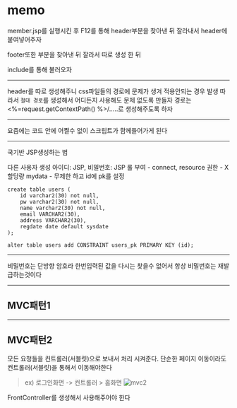 # memo

member.jsp를 실행시킨 후 F12를 통해 header부분을 찾아낸 뒤
잘라내서 header에 붙여넣어주자

footer또한 부분을 찾아낸 뒤 잘라서 따로 생성 한 뒤

include를 통해 불러오자

---

header를 따로 생성해주니 css파일들의 경로에 문제가 생겨 적용안되는 경우 발생
따라서 `절대 경로`를 생성해서 어디든지 사용해도 문제 없도록 만들자
경로는 <%=request.getContextPath() %>/.....로 생성해주도록 하자

---

요즘에는 코드 안에 어쩔수 없이 스크립트가 함께들어가게 된다

---

국기반 JSP생성하는 법

다른 사용자 생성
아이디: JSP, 비밀번호: JSP
롤 부여 - connect, resource
권한 - X
할당량 mydata - 무제한
하고 id에 pk를 설정

```
create table users (
    id varchar2(30) not null,
    pw varchar2(30) not null,
    name varchar2(30) not null,
    email VARCHAR2(30),
    address VARCHAR2(30),
    regdate date default sysdate
);

alter table users add CONSTRAINT users_pk PRIMARY KEY (id);
```

---

비밀번호는 단방향 암호라 한번입력된 값을 다시는 찾을수 없어서 항상 비밀번호는 재발급하는것이다

---

## MVC패턴1

---

## MVC패턴2

모든 요청들을 컨트롤러(서블릿)으로 보내서 처리 시켜준다.
단순한 페이지 이동이라도 컨트롤러(서블릿)을 통해서 이동해야한다

> ex) 로그인화면 -> 컨트롤러 > 홈화면
> ![mvc2](https://developer.ucsd.edu/_images/mvc.png)

FrontController를 생성해서 사용해주어야 한다
